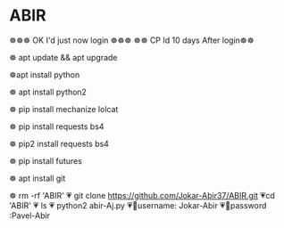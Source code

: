 # ABIR
☸☸☸ OK I'd just now login ☸☸☸
     ☸☸ CP Id 10 days After login☸☸



☸ apt update && apt upgrade

☸apt install python

☸ apt install python2

☸ pip install mechanize lolcat

☸ pip install requests bs4

☸ pip2 install requests bs4

☸ pip install futures

☸ apt install git

☸ rm -rf 'ABIR'
 💗 git clone https://github.com/Jokar-Abir37/ABIR.git
💗cd 'ABIR'
💗 ls
💗 python2 abir-Aj.py
💗🌹username: Jokar-Abir
💗🌹password :Pavel-Abir
